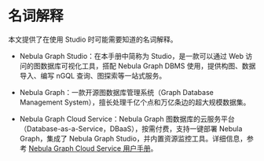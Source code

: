# 名词解释

本文提供了在使用 Studio 时可能需要知道的名词解释。

- Nebula Graph Studio：在本手册中简称为 Studio，是一款可以通过 Web 访问的图数据库可视化工具，搭配 Nebula Graph DBMS 使用，提供构图、数据导入、编写 nGQL 查询、图探索等一站式服务。

- Nebula Graph：一款开源图数据库管理系统（Graph Database Management System），擅长处理千亿个点和万亿条边的超大规模数据集。

- Nebula Graph Cloud Service：Nebula Graph 图数据库的云服务平台（Database-as-a-Service，DBaaS），按需付费，支持一键部署 Nebula Graph，集成了 Nebula Graph Studio，并内置资源监控工具。详细信息，参考 [Nebula Graph Cloud Service 用户手册](https://cloud-docs.nebula-cloud.io/en/posts/toc/dbaas-ug-toc/ "点击前往 Nebula Graph Cloud Service 用户手册")。

